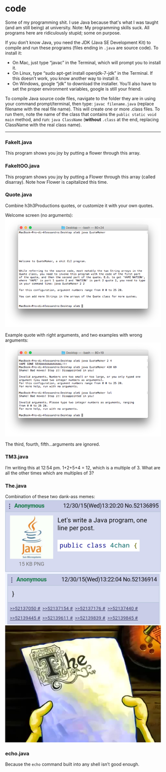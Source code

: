 # code
Some of my programming shit. I use Java because that's what I was taught (and am still being) at university. Note: My programming skills suck. All programs here are ridiculously stupid; some on purpose.

If you don’t know Java, you need the JDK (Java SE Development Kit) to compile and run these programs (files ending in `.java` are source code). To install it:
* On Mac, just type “javac” in the Terminal, which will prompt you to install it.
* On Linux, type “sudo apt-get install openjdk-7-jdk” in the Terminal. If this doesn’t work, you know another way to install it.
* On Windows, google “jdk” to download the installer. You’ll also have to set the proper environment variables, google is still your friend. 

To compile Java source code files, navigate to the folder they are in using your command prompt/terminal, then type: `javac filename.java` (replace filename with the real file name). This will create one or more .class files.
To run them, note the name of the class that contains the `public static void main` method, and run: `java ClassName` (**without** `.class` at the end, replacing ClassName with the real class name).
- - - -

### FakeIt.java
This program shows you joy by putting a flower through this array.

### FakeItOO.java
This program shows you joy by putting a Flower through this array (called disarray). Note how Flower is capitalized this time.

### Quote.java
Combine h3h3Productions quotes, or customize it with your own quotes.

Welcome screen (no arguments):
![](readmeimages/Screenshot%202016-12-06%2013.03.42.png)

Example quote with right arguments, and two examples with wrong arguments:
![](readmeimages/Screenshot%202016-12-06%2013.04.43.png)

The third, fourth, fifth…arguments are ignored.


### TM3.java
I’m writing this at 12:54 pm. 1+2+5+4 = 12, which is a multiple of 3. What are all the other times which are multiples of 3?

### The.java
Combination of these two dank-ass memes: 
![](readmeimages/MX0wViJ.png)
![](readmeimages/The_spongebob.jpg)

### echo.java
Because the `echo` command built into any shell isn’t good enough.
